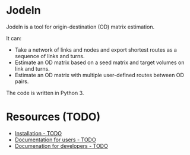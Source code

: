 # Jodeln
Jodeln is a tool for origin-destination (OD) matrix estimation.

It can:
- Take a network of links and nodes and export shortest routes as a sequence of links and turns.
- Estimate an OD matrix based on a seed matrix and target volumes on link and turns.
- Estimate an OD matrix with multiple user-defined routes between OD pairs.

The code is written in Python 3.

# Resources (TODO)
- [Installation - TODO](#)
- [Documentation for users - TODO](#)
- [Documenation for developers - TODO](#)
